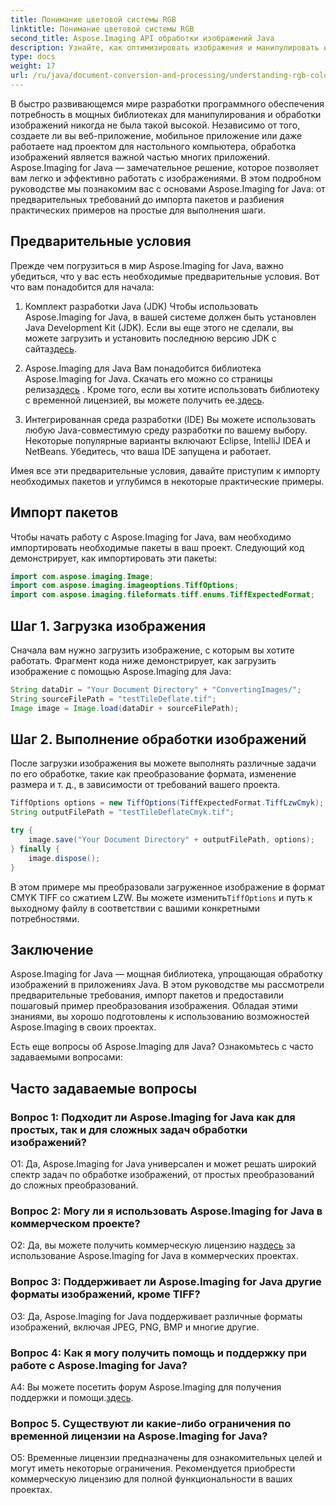 ```yaml
---
title: Понимание цветовой системы RGB
linktitle: Понимание цветовой системы RGB
second_title: Aspose.Imaging API обработки изображений Java
description: Узнайте, как оптимизировать изображения и манипулировать ими с помощью Aspose.Imaging for Java. Начните с нашего пошагового руководства.
type: docs
weight: 17
url: /ru/java/document-conversion-and-processing/understanding-rgb-color-system/
---
```

В быстро развивающемся мире разработки программного обеспечения потребность в мощных библиотеках для манипулирования и обработки изображений никогда не была такой высокой. Независимо от того, создаете ли вы веб-приложение, мобильное приложение или даже работаете над проектом для настольного компьютера, обработка изображений является важной частью многих приложений. Aspose.Imaging for Java — замечательное решение, которое позволяет вам легко и эффективно работать с изображениями. В этом подробном руководстве мы познакомим вас с основами Aspose.Imaging for Java: от предварительных требований до импорта пакетов и разбиения практических примеров на простые для выполнения шаги.

## Предварительные условия

Прежде чем погрузиться в мир Aspose.Imaging for Java, важно убедиться, что у вас есть необходимые предварительные условия. Вот что вам понадобится для начала:

1. Комплект разработки Java (JDK)
 Чтобы использовать Aspose.Imaging for Java, в вашей системе должен быть установлен Java Development Kit (JDK). Если вы еще этого не сделали, вы можете загрузить и установить последнюю версию JDK с сайта[здесь](https://www.oracle.com/java/technologies/javase-downloads).

2. Aspose.Imaging для Java
 Вам понадобится библиотека Aspose.Imaging for Java. Скачать его можно со страницы релиза[здесь](https://releases.aspose.com/imaging/java/) . Кроме того, если вы хотите использовать библиотеку с временной лицензией, вы можете получить ее.[здесь](https://purchase.aspose.com/temporary-license/).

3. Интегрированная среда разработки (IDE)
Вы можете использовать любую Java-совместимую среду разработки по вашему выбору. Некоторые популярные варианты включают Eclipse, IntelliJ IDEA и NetBeans. Убедитесь, что ваша IDE запущена и работает.

Имея все эти предварительные условия, давайте приступим к импорту необходимых пакетов и углубимся в некоторые практические примеры.

## Импорт пакетов

Чтобы начать работу с Aspose.Imaging for Java, вам необходимо импортировать необходимые пакеты в ваш проект. Следующий код демонстрирует, как импортировать эти пакеты:

```java
import com.aspose.imaging.Image;
import com.aspose.imaging.imageoptions.TiffOptions;
import com.aspose.imaging.fileformats.tiff.enums.TiffExpectedFormat;
```

## Шаг 1. Загрузка изображения

Сначала вам нужно загрузить изображение, с которым вы хотите работать. Фрагмент кода ниже демонстрирует, как загрузить изображение с помощью Aspose.Imaging для Java:

```java
String dataDir = "Your Document Directory" + "ConvertingImages/";
String sourceFilePath = "testTileDeflate.tif";
Image image = Image.load(dataDir + sourceFilePath);
```

## Шаг 2. Выполнение обработки изображений

После загрузки изображения вы можете выполнять различные задачи по его обработке, такие как преобразование формата, изменение размера и т. д., в зависимости от требований вашего проекта.

```java
TiffOptions options = new TiffOptions(TiffExpectedFormat.TiffLzwCmyk);
String outputFilePath = "testTileDeflateCmyk.tif";

try {
    image.save("Your Document Directory" + outputFilePath, options);
} finally {
    image.dispose();
}
```

 В этом примере мы преобразовали загруженное изображение в формат CMYK TIFF со сжатием LZW. Вы можете изменить`TiffOptions` и путь к выходному файлу в соответствии с вашими конкретными потребностями.

## Заключение

Aspose.Imaging for Java — мощная библиотека, упрощающая обработку изображений в приложениях Java. В этом руководстве мы рассмотрели предварительные требования, импорт пакетов и предоставили пошаговый пример преобразования изображения. Обладая этими знаниями, вы хорошо подготовлены к использованию возможностей Aspose.Imaging в своих проектах.

Есть еще вопросы об Aspose.Imaging для Java? Ознакомьтесь с часто задаваемыми вопросами:

## Часто задаваемые вопросы

### Вопрос 1: Подходит ли Aspose.Imaging for Java как для простых, так и для сложных задач обработки изображений?

О1: Да, Aspose.Imaging for Java универсален и может решать широкий спектр задач по обработке изображений, от простых преобразований до сложных преобразований.

### Вопрос 2: Могу ли я использовать Aspose.Imaging for Java в коммерческом проекте?

 О2: Да, вы можете получить коммерческую лицензию на[здесь](https://purchase.aspose.com/buy) за использование Aspose.Imaging for Java в коммерческих проектах.

### Вопрос 3: Поддерживает ли Aspose.Imaging for Java другие форматы изображений, кроме TIFF?

О3: Да, Aspose.Imaging for Java поддерживает различные форматы изображений, включая JPEG, PNG, BMP и многие другие.

### Вопрос 4: Как я могу получить помощь и поддержку при работе с Aspose.Imaging for Java?

 A4: Вы можете посетить форум Aspose.Imaging для получения поддержки и помощи.[здесь](https://forum.aspose.com/).

### Вопрос 5. Существуют ли какие-либо ограничения по временной лицензии на Aspose.Imaging for Java?

О5: Временные лицензии предназначены для ознакомительных целей и могут иметь некоторые ограничения. Рекомендуется приобрести коммерческую лицензию для полной функциональности в ваших проектах.